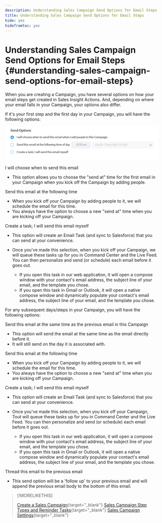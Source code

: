 ```yaml
---
description: Understanding Sales Campaign Send Options for Email Steps - Marketo Docs - Product Documentation
title: Understanding Sales Campaign Send Options for Email Steps
hide: yes
hidefromtoc: yes
---
```

# Understanding Sales Campaign Send Options for Email Steps {#understanding-sales-campaign-send-options-for-email-steps}

When you are creating a Campaign, you have several options on how your email steps get created in Sales Insight Actions. And, depending on where your email falls in your Campaign, your options also differ.
  
If it's your first step and the first day in your Campaign, you will have the following options:

![](assets/understanding-sales-campaign-send-options-for-email-steps-1.png)

I will choose when to send this email

* This option allows you to choose the "send at" time for the first email in your Campaign when you kick off the Campaign by adding people.

Send this email at the following time

* When you kick off your Campaign by adding people to it, we will schedule the email for this time.
* You always have the option to choose a new "send at" time when you are kicking off your Campaign.

Create a task; I will send this email myself

* This option will create an Email Task (and sync to Salesforce) that you can send at your convenience.
* Once you've made this selection, when you kick off your Campaign, we will queue these tasks up for you in Command Center and the Live Feed. You can then personalize and send (or schedule) each email before it goes out.

  * If you open this task in our web application, it will open a compose window with your contact's email address, the subject line of your email, and the template you chose.
  * If you open this task in Gmail or Outlook, it will open a native compose window and dynamically populate your contact's email address, the subject line of your email, and the template you chose.

For any subsequent days/steps in your Campaign, you will have the following options:

Send this email at the same time as the previous email in this Campaign

* This option will send the email at the same time as the email directly before it.
* It will still send on the day it is associated with.

Send this email at the following time

* When you kick off your Campaign by adding people to it, we will schedule the email for this time.
* You always have the option to choose a new "send at" time when you are kicking off your Campaign.

Create a task; I will send this email myself

* This option will create an Email Task (and sync to Salesforce) that you can send at your convenience.
* Once you've made this selection, when you kick off your Campaign, Tout will queue these tasks up for you in Command Center and the Live Feed. You can then personalize and send (or schedule) each email before it goes out.

  * If you open this task in our web application, it will open a compose window with your contact's email address, the subject line of your email, and the template you chose.
  * If you open this task in Gmail or Outlook, it will open a native compose window and dynamically populate your contact's email address, the subject line of your email, and the template you chose.

Thread this email to the previous email

* This send option will be a 'follow up' to your previous email and will append the previous email body to the bottom of this email.

>[!MORELIKETHIS]
>
>[Create a Sales Campaign](/help/marketo/product-docs/marketo-sales-insight/actions/campaigns/create-a-sales-campaign.md){target="_blank"}
>[Sales Campaign Step Types and Reminder Tasks](/help/marketo/product-docs/marketo-sales-insight/actions/campaigns/sales-campaign-step-types-and-reminder-tasks.md){target="_blank"}
>[Sales Campaign Settings](/help/marketo/product-docs/marketo-sales-insight/actions/campaigns/sales-campaign-settings.md){target="_blank"}
